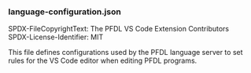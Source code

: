<!--
SPDX-FileCopyrightText: The PFDL VS Code Extension Contributors
SPDX-License-Identifier: MIT
-->

### language-configuration.json

SPDX-FileCopyrightText: The PFDL VS Code Extension Contributors\
SPDX-License-Identifier: MIT

This file defines configurations used by the PFDL language server to set rules for the VS Code editor when editing PFDL programs.
